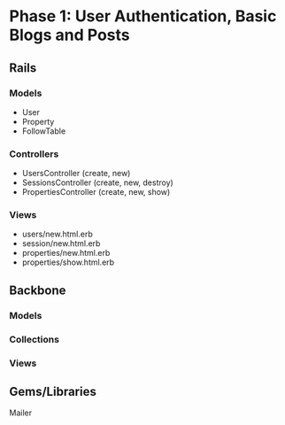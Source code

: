 # Phase 1: User Authentication, Basic Blogs and Posts

## Rails
### Models
* User
* Property
* FollowTable

### Controllers
* UsersController (create, new)
* SessionsController (create, new, destroy)
* PropertiesController (create, new, show)

### Views
* users/new.html.erb
* session/new.html.erb
* properties/new.html.erb
* properties/show.html.erb

## Backbone
### Models

### Collections

### Views

## Gems/Libraries
Mailer
